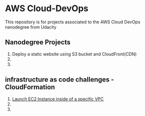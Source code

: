 # AWS Cloud-DevOps
This repository is for projects associated to the AWS Cloud DevOps nanodegree from Udacity

## Nanodegree Projects
  1. Deploy a static website using S3 bucket and CloudFront(CDN) 
  2. 
  3. 
  
## infrastructure as code challenges - CloudFormation
  1. [Launch EC2 Instance inside of a specific VPC](./infrastructure-as-code-challenges/1-%20Create%20an%20EC2%20instance%20in%20a%20given%20VPC)
  2.
  3.
 
